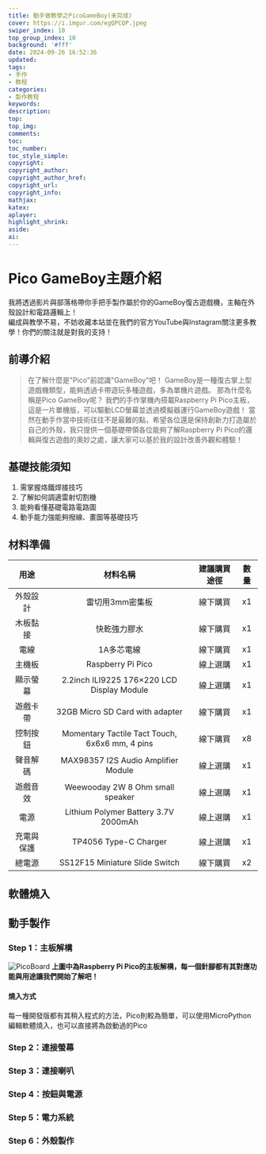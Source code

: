 ```yaml
---
title: 動手做教學之PicoGameBoy(未完成)
cover: https://i.imgur.com/egQPCQP.jpeg
swiper_index: 10
top_group_index: 10
background: '#fff'
date: 2024-09-26 16:52:36
updated:
tags:
- 手作
- 教程
categories:
- 製作教程
keywords:
description:
top:
top_img:
comments:
toc:
toc_number:
toc_style_simple:
copyright:
copyright_author:
copyright_author_href:
copyright_url:
copyright_info:
mathjax:
katex:
aplayer:
highlight_shrink:
aside:
ai:
---
```


# Pico GameBoy主題介紹
我將透過影片與部落格帶你手把手製作屬於你的GameBoy復古遊戲機，主軸在外殼設計和電路邏輯上！   
編成與教學不易，不妨收藏本站並在我們的官方YouTube與Instagram關注更多教學！你們的關注就是對我的支持！

## 前導介紹
>在了解什麼是"Pico"前認識"GameBoy"吧！
GameBoy是一種復古掌上型遊戲機類型，能夠透過卡帶遊玩多種遊戲，多為單機片遊戲。
那為什麼名稱是Pico GameBoy呢？
我們的手作掌機內搭載Raspberry Pi Pico主板，這是一片單機版，可以驅動LCD螢幕並透過模擬器運行GameBoy遊戲！
當然在動手作當中技術往往不是最難的點，希望各位還是保持創新力打造屬於自己的外殼，我只提供一個基礎帶領各位能夠了解Raspberry Pi Pico的邏輯與復古遊戲的奧妙之處，讓大家可以基於我的設計改善外觀和體驗！

## 基礎技能須知
1. 需掌握烙鐵焊接技巧
2. 了解如何調適雷射切割機
3. 能夠看懂基礎電路電路圖
4. 動手能力強能夠撥線、畫圖等基礎技巧

## 材料準備
| 用途 | 材料名稱 | 建議購買途徑 | 數量 |
|:--:|:--:|:--:|:--:|
| 外殼設計  | 雷切用3mm密集板 | 線下購買 | x1 |
| 木板黏接 | 快乾強力膠水 | 線下購買 | x1 |
| 電線 | 1A多芯電線 | 線下購買 |  x1 |
| 主機板 | Raspberry Pi Pico | 線上選購 | x1 |
| 顯示螢幕 |2.2inch ILI9225 176×220 LCD Display Module| 線上選購 | x1 |
| 遊戲卡帶 | 32GB Micro SD Card with adapter | 線下購買 |  x1 |
| 控制按鈕 | Momentary Tactile Tact Touch, 6x6x6 mm, 4 pins | 線下購買 | x8 |
| 聲音解碼 | MAX98357 I2S Audio Amplifier Module | 線上選購 |  x1 |
| 遊戲音效 | Weewooday 2W 8 Ohm small speaker | 線上選購 | x1 |
| 電源 | Lithium Polymer Battery 3.7V 2000mAh | 線上選購 |  x1 |
| 充電與保護 | 	TP4056 Type-C Charger | 線上選購 |  x1 |
| 總電源 | 	SS12F15 Miniature Slide Switch | 線下購買 | x2 |

## 軟體燒入

## 動手製作

### Step 1：主板解構
![PicoBoard](https://cdn.discordapp.com/attachments/1288755285548335118/1289029113902006315/Screenshot_20240923_081149_bilibili.jpg?ex=66f75569&is=66f603e9&hm=f6bbe0377dab031f22f9f98c0b9f59226465e90103be7228ce380eb0f6a6b595&"Pico主板")
**上圖中為Raspberry Pi Pico的主板解構，每一個針腳都有其對應功能與用途讓我們開始了解吧！**
#### 燒入方式
每一種開發版都有其稍入程式的方法，Pico則較為簡單，可以使用MicroPython編輯軟體燒入，也可以直接將為啟動過的Pico

### Step 2：連接螢幕

### Step 3：連接喇叭

### Step 4：按鈕與電源

### Step 5：電力系統

### Step 6：外殼製作